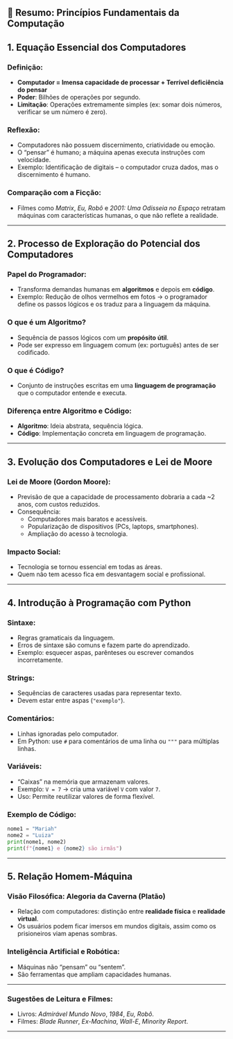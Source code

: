 ## 📘 Resumo: Princípios Fundamentais da Computação

## 1. Equação Essencial dos Computadores

### Definição:
- **Computador = Imensa capacidade de processar + Terrível deficiência do pensar**
- **Poder**: Bilhões de operações por segundo.
- **Limitação**: Operações extremamente simples (ex: somar dois números, verificar se um número é zero).

### Reflexão:
- Computadores não possuem discernimento, criatividade ou emoção.
- O “pensar” é humano; a máquina apenas executa instruções com velocidade.
- Exemplo: Identificação de digitais – o computador cruza dados, mas o discernimento é humano.

### Comparação com a Ficção:
- Filmes como *Matrix*, *Eu, Robô* e *2001: Uma Odisseia no Espaço* retratam máquinas com características humanas, o que não reflete a realidade.

---

## 2. Processo de Exploração do Potencial dos Computadores

### Papel do Programador:
- Transforma demandas humanas em **algoritmos** e depois em **código**.
- Exemplo: Redução de olhos vermelhos em fotos → o programador define os passos lógicos e os traduz para a linguagem da máquina.

### O que é um Algoritmo?
- Sequência de passos lógicos com um **propósito útil**.
- Pode ser expresso em linguagem comum (ex: português) antes de ser codificado.

### O que é Código?
- Conjunto de instruções escritas em uma **linguagem de programação** que o computador entende e executa.

### Diferença entre Algoritmo e Código:
- **Algoritmo**: Ideia abstrata, sequência lógica.
- **Código**: Implementação concreta em linguagem de programação.

---

## 3. Evolução dos Computadores e Lei de Moore

### Lei de Moore (Gordon Moore):
- Previsão de que a capacidade de processamento dobraria a cada ~2 anos, com custos reduzidos.
- Consequência:
  - Computadores mais baratos e acessíveis.
  - Popularização de dispositivos (PCs, laptops, smartphones).
  - Ampliação do acesso à tecnologia.

### Impacto Social:
- Tecnologia se tornou essencial em todas as áreas.
- Quem não tem acesso fica em desvantagem social e profissional.

---

## 4. Introdução à Programação com Python

### Sintaxe:
- Regras gramaticais da linguagem.
- Erros de sintaxe são comuns e fazem parte do aprendizado.
- Exemplo: esquecer aspas, parênteses ou escrever comandos incorretamente.

### Strings:
- Sequências de caracteres usadas para representar texto.
- Devem estar entre aspas (`"exemplo"`).

### Comentários:
- Linhas ignoradas pelo computador.
- Em Python: use `#` para comentários de uma linha ou `"""` para múltiplas linhas.

### Variáveis:
- “Caixas” na memória que armazenam valores.
- Exemplo: `V = 7` → cria uma variável `V` com valor `7`.
- Uso: Permite reutilizar valores de forma flexível.

### Exemplo de Código:
```python
nome1 = "Mariah"
nome2 = "Luiza"
print(nome1, nome2)
print(f"{nome1} e {nome2} são irmãs")
```

---

## 5. Relação Homem-Máquina

### Visão Filosófica: Alegoria da Caverna (Platão)
- Relação com computadores: distinção entre **realidade física** e **realidade virtual**.
- Os usuários podem ficar imersos em mundos digitais, assim como os prisioneiros viam apenas sombras.

### Inteligência Artificial e Robótica:
- Máquinas não “pensam” ou “sentem”.
- São ferramentas que ampliam capacidades humanas.

---

### Sugestões de Leitura e Filmes:
- Livros: *Admirável Mundo Novo*, *1984*, *Eu, Robô*.
- Filmes: *Blade Runner*, *Ex-Machina*, *Wall-E*, *Minority Report*.

---

